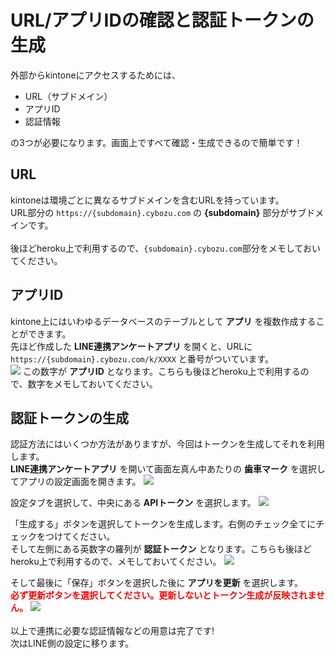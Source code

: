 # URL/アプリIDの確認と認証トークンの生成

外部からkintoneにアクセスするためには、

- URL（サブドメイン）
- アプリID
- 認証情報

の3つが必要になります。画面上ですべて確認・生成できるので簡単です！

## URL

kintoneは環境ごとに異なるサブドメインを含むURLを持っています。<br/>
URL部分の `https://{subdomain}.cybozu.com` の **{subdomain}** 部分がサブドメインです。<br/>
<br/>
後ほどheroku上で利用するので、`{subdomain}.cybozu.com`部分をメモしておいてください。

## アプリID

kintone上にはいわゆるデータベースのテーブルとして **アプリ** を複数作成することができます。<br/>
先ほど作成した **LINE連携アンケートアプリ** を開くと、URLに `https://{subdomain}.cybozu.com/k/XXXX` と番号がついています。<br/>
<img src="https://docs.google.com/drawings/d/e/2PACX-1vRKcTxsZYQwUmPtcVqaJ0a5A_RCKp2IiaQZxmSDmHE129otTtiHxI902qNEpWp5bxgJeJ8gCucr9gKm/pub?w=778&amp;h=343">
この数字が **アプリID** となります。こちらも後ほどheroku上で利用するので、数字をメモしておいてください。

## 認証トークンの生成

認証方法にはいくつか方法がありますが、今回はトークンを生成してそれを利用します。<br/>
**LINE連携アンケートアプリ** を開いて画面左真ん中あたりの **歯車マーク** を選択してアプリの設定画面を開きます。
<img src="https://docs.google.com/drawings/d/e/2PACX-1vSsA7_GZ1kY_jpkp85z1bEmSA2hHIzOzXyp57KlPAj2-PYx65X1A8ksZ-kYlHRz7P9UD1lau7oejjK0/pub?w=926&amp;h=405">

設定タブを選択して、中央にある **APIトークン** を選択します。
<img src="https://docs.google.com/drawings/d/e/2PACX-1vSqcutgCYRGhAcStL6fqYLoM5y91IPV3Wykya9zGyteK_-A4q2jcs5DPavgjzELbNyyjmMErjXfd3HD/pub?w=926&amp;h=623">

「生成する」ボタンを選択してトークンを生成します。右側のチェック全てにチェックをつけてください。<br/>
そして左側にある英数字の羅列が **認証トークン** となります。こちらも後ほどheroku上で利用するので、メモしておいてください。
<img src="https://docs.google.com/drawings/d/e/2PACX-1vQryOs0f9sDieAImYVdcguxuhon6C7ciYQ5jSKv6-iLJtpWeyWcAgekKGTDq2VX7D6r1i9Oziat5D3C/pub?w=926&amp;h=530">

そして最後に「保存」ボタンを選択した後に **アプリを更新** を選択します。<br/>
<font color="red">**必ず更新ボタンを選択してください。更新しないとトークン生成が反映されません。**</font>
<img src="https://docs.google.com/drawings/d/e/2PACX-1vRaq_ovbc-fXXy0rX6V0L173qMiRhQDCtlqH_gV7Ue967g5NDyv4t7DPQu8Rfz7tYqOq_-OkAWUvc9Y/pub?w=928&amp;h=622">
<br/>
<br/>
以上で連携に必要な認証情報などの用意は完了です!<br/>
次はLINE側の設定に移ります。